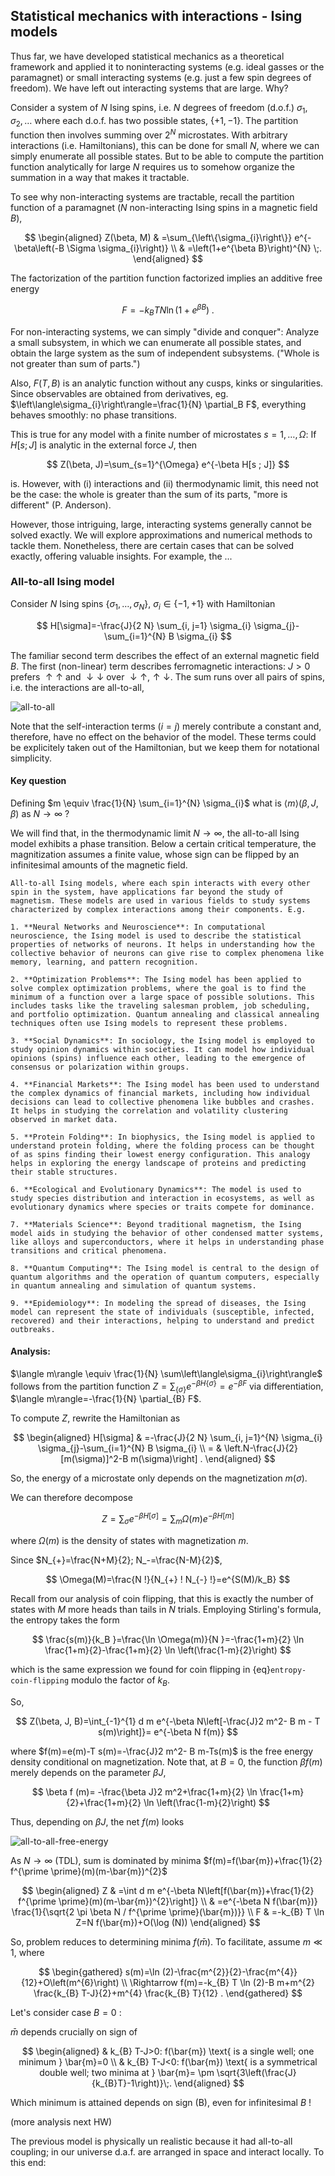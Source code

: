 ## Statistical mechanics with interactions - Ising models 

Thus far, we have developed statistical mechanics as a theoretical framework and applied it to noninteracting systems (e.g. ideal gasses or the paramagnet) or small interacting systems (e.g. just a few spin degrees of freedom). We have left out interacting systems that are large. Why? 

Consider a system of $N$ Ising spins, i.e. $N$ degrees of freedom (d.o.f.) ${\sigma_1, \sigma_2, \dots}$ where each d.o.f. has two possible states, $\{+1,-1\}$. The partition function then involves summing over $2^N$ microstates. With arbitrary interactions (i.e. Hamiltonians), this can be done for small $N$, where we can simply enumerate all possible states. But to be able to compute the partition function analytically for large $N$ requires us to somehow organize the summation in a way that makes it tractable. 

To see why non-interacting systems are tractable, recall the partition function of a paramagnet ($N$ non-interacting Ising spins in a magnetic field $B$),

$$
\begin{aligned}
Z(\beta, M) & =\sum_{\left\{\sigma_{i}\right\}} e^{-\beta\left(-B \Sigma \sigma_{i}\right)} \\
& =\left(1+e^{\beta B}\right)^{N} \;.
\end{aligned}
$$

The factorization of the partition function factorized implies an additive free energy

$$
F=-k_{B} T N \ln \left(1+e^{\beta B}\right) \;.
$$

For non-interacting systems, we can simply "divide and conquer": Analyze a small subsystem, in which we can enumerate all possible states, and obtain the large system as the sum of independent subsystems. ("Whole is not greater than sum of parts.")


Also, $F(T, B)$ is an analytic function without any cusps, kinks or singularities. Since observables are obtained from derivatives, eg. $\left\langle\sigma_{i}\right\rangle=\frac{1}{N} \partial_B F$, everything behaves smoothly: no phase transitions.

This is true for any model with a finite number of microstates $s=1,\dots, \Omega$: If $H[s ; J]$ is analytic in the external force $J$, then 

$$
Z(\beta, J)=\sum_{s=1}^{\Omega} e^{-\beta H[s ; J]}
$$

is. However, with (i) interactions and (ii) thermodynamic limit, this need not be the case: the whole is greater than the sum of its parts, "more is different" (P. Anderson).

However, those intriguing, large, interacting systems generally cannot be solved exactly. We will explore approximations and numerical methods to tackle them. Nonetheless, there are certain cases that can be solved exactly, offering valuable insights. For example, the ...


### All-to-all Ising model

Consider $N$ Ising spins $\left\{\sigma_{1}, \ldots, \sigma_{N}\right\}$, $\sigma_{i} \in\{-1,+1\}$ with Hamiltonian

$$
H[\sigma]=-\frac{J}{2 N} \sum_{i, j=1} \sigma_{i} \sigma_{j}-\sum_{i=1}^{N} B \sigma_{i}
$$

The familiar second term describes the effect of an external magnetic field $B$. The first (non-linear) term describes ferromagnetic interactions: $J>0$ prefers $\uparrow \uparrow$ and $\downarrow \downarrow$ over $\downarrow \uparrow, \uparrow \downarrow$. The sum runs over all pairs of spins, i.e. the interactions are all-to-all,

![all-to-all](../figures/all-to-all.png)


Note that the self-interaction terms ($i=j$) merely contribute a constant and, therefore, have no effect on the behavior of the model. These terms could be explicitely taken out of the Hamiltonian, but we keep them for notational simplicity. 

#### Key question
Defining $m \equiv \frac{1}{N} \sum_{i=1}^{N} \sigma_{i}$ what is $\langle m\rangle(\beta, J, \beta)$ as $N \longrightarrow \infty$ ?

We will find that, in the thermodynamic limit $N\to \infty$, the all-to-all Ising model exhibits a phase transition. Below a certain critical temperature, the magnitization assumes a finite value, whose sign can be flipped by an infinitesimal amounts of the magnetic field.

```{note} **Versatility of the Ising model**
All-to-all Ising models, where each spin interacts with every other spin in the system, have applications far beyond the study of magnetism. These models are used in various fields to study systems characterized by complex interactions among their components. E.g.

1. **Neural Networks and Neuroscience**: In computational neuroscience, the Ising model is used to describe the statistical properties of networks of neurons. It helps in understanding how the collective behavior of neurons can give rise to complex phenomena like memory, learning, and pattern recognition.

2. **Optimization Problems**: The Ising model has been applied to solve complex optimization problems, where the goal is to find the minimum of a function over a large space of possible solutions. This includes tasks like the traveling salesman problem, job scheduling, and portfolio optimization. Quantum annealing and classical annealing techniques often use Ising models to represent these problems.

3. **Social Dynamics**: In sociology, the Ising model is employed to study opinion dynamics within societies. It can model how individual opinions (spins) influence each other, leading to the emergence of consensus or polarization within groups.

4. **Financial Markets**: The Ising model has been used to understand the complex dynamics of financial markets, including how individual decisions can lead to collective phenomena like bubbles and crashes. It helps in studying the correlation and volatility clustering observed in market data.

5. **Protein Folding**: In biophysics, the Ising model is applied to understand protein folding, where the folding process can be thought of as spins finding their lowest energy configuration. This analogy helps in exploring the energy landscape of proteins and predicting their stable structures.

6. **Ecological and Evolutionary Dynamics**: The model is used to study species distribution and interaction in ecosystems, as well as evolutionary dynamics where species or traits compete for dominance.

7. **Materials Science**: Beyond traditional magnetism, the Ising model aids in studying the behavior of other condensed matter systems, like alloys and superconductors, where it helps in understanding phase transitions and critical phenomena.

8. **Quantum Computing**: The Ising model is central to the design of quantum algorithms and the operation of quantum computers, especially in quantum annealing and simulation of quantum systems.

9. **Epidemiology**: In modeling the spread of diseases, the Ising model can represent the state of individuals (susceptible, infected, recovered) and their interactions, helping to understand and predict outbreaks.
```




#### Analysis: 
$\langle m\rangle \equiv \frac{1}{N} \sum\left\langle\sigma_{i}\right\rangle$ follows from the partition function $Z=\sum_{\{\sigma\}} e^{-\beta H\{\sigma\}}=e^{-\beta F}$ via differentiation, $\langle m\rangle=-\frac{1}{N} \partial_{B} F$.

To compute $Z$, rewrite the Hamiltonian as

$$
\begin{aligned}
H[\sigma] & =-\frac{J}{2 N} \sum_{i, j=1}^{N} \sigma_{i} \sigma_{j}-\sum_{i=1}^{N} B \sigma_{i} \\
= & \left.N-\frac{J}{2} [m(\sigma)]^2-B m(\sigma)\right] .
\end{aligned}
$$

So, the energy of a microstate only depends on the magnetization $m(\sigma)$.

We can therefore decompose

$$
Z=\sum_{\sigma} e^{-\beta H[\sigma]}=\sum_{m} \Omega(m) e^{-\beta H[m]}
$$

where $\Omega(m)$ is the density of states with magnetization $m$.

Since $N_{+}=\frac{N+M}{2}; N_-=\frac{N-M}{2}$,

$$
\Omega(M)=\frac{N !}{N_{+} ! N_{-} !}=e^{S(M)/k_B}
$$

Recall from our analysis of coin flipping, that this is exactly the number of states with $M$ more heads than tails in $N$ trials. Employing Stirling's formula, the entropy takes the form

$$
\frac{s(m)}{k_B }=\frac{\ln \Omega(m)}{N }=-\frac{1+m}{2} \ln \frac{1+m}{2}-\frac{1+m}{2} \ln \left(\frac{1-m}{2}\right)
$$

which is the same expression we found for  coin flipping in {eq}`entropy-coin-flipping` modulo the factor of $k_B$. 

So, 
 
$$
Z(\beta, J, B)=\int_{-1}^{1} d m e^{-\beta N\left[-\frac{J}2 m^2- B m - T s(m)\right]}= e^{-\beta N f(m)}
$$

where $f(m)=e(m)-T s(m)=-\frac{J}2 m^2- B m-Ts(m)$ is the free energy density conditional on magnetization. Note that, at $B=0$, the function $\beta f(m)$ merely depends on the parameter $\beta J$,

$$
\beta f (m)= -\frac{\beta J}2 m^2+\frac{1+m}{2} \ln \frac{1+m}{2}+\frac{1+m}{2} \ln \left(\frac{1-m}{2}\right)
$$


Thus, depending on $\beta J$, the net $f(m)$ looks

![all-to-all-free-energy]('../figures/all-to-all-free-energy.png')



As $N \rightarrow \infty$ (TDL), sum is dominated by minima $f(m)=f(\bar{m})+\frac{1}{2} f^{\prime \prime}(m)(m-\bar{m})^{2}$

$$
\begin{aligned}
Z & =\int d m e^{-\beta N\left[f(\bar{m})+\frac{1}{2} f^{\prime \prime}(m)(m-\bar{m})^{2}\right]} \\
& =e^{-\beta N f(\bar{m})} \frac{1}{\sqrt{2 \pi \beta N / f^{\prime \prime}(\bar{m})}} \\
F & =-k_{B} T \ln Z=N f(\bar{m})+O(\log (N))
\end{aligned}
$$

So, problem reduces to determining minima $f(\bar{m})$. To facilitate, assume $m \ll 1$, where

$$
\begin{gathered}
s(m)=\ln (2)-\frac{m^{2}}{2}-\frac{m^{4}}{12}+O\left(m^{6}\right) \\
\Rightarrow f(m)=-k_{B} T \ln (2)-B m+m^{2} \frac{k_{B} T-J}{2}+m^{4} \frac{k_{B} T}{12} .
\end{gathered}
$$


Let's consider case $B=0$ :

$\bar{m}$ depends crucially on sign of

$$
\begin{aligned}
& k_{B} T-J>0: f(\bar{m}) \text{ is a single well; one minimum } \bar{m}=0 \\
& k_{B} T-J<0: f(\bar{m}) \text{ is a symmetrical double well; two minima at } \bar{m}= \pm \sqrt{3\left(\frac{J}{k_{B}T}-1\right)}\;.
\end{aligned}
$$

Which minimum is attained depends on sign (B), even for infinitesimal $B$ !






(more analysis next HW)

The previous model is physically un realistic because it had all-to-all coupling; in our universe d.a.f. are arranged in space and interact locally. To this end:



